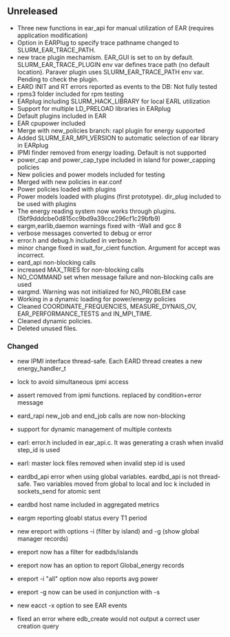 ## Unreleased
- Three new functions in ear_api for manual utilization of EAR (requires application modification)
- Option in EARPlug to specify trace pathname changed to SLURM_EAR_TRACE_PATH.
- new trace plugin mechamism. EAR_GUI is set to on by default. SLURM_EAR_TRACE_PLUGIN env var defines trace path (no default location). Paraver plugin uses SLURM_EAR_TRACE_PATH env var. Pending to check the plugin.
- EARD INIT and RT errors reported as events to the DB: Not fully tested
- rpms3 folder included for rpm testing
- EARplug including SLURM_HACK_LIBRARY for local EARL utilization
- Support for multiple LD_PRELOAD libraries in EARplug
- Default plugins included in EAR
- EAR cpupower included 
- Merge with new_policies branch: rapl plugin for energy supported
- Added SLURM_EAR_MPI_VERSION to automatic selection of ear library  in EARplug
- IPMI finder removed from energy loading. Default is not supported
- power_cap and power_cap_type included in island for power_capping policies
- New policies and power models included for testing
- Merged with new policies in ear.conf
- Power policies loaded with plugins 
- Power models loaded with plugins (first prototype). dir_plug included to be used with plugins
- The energy reading system now works through plugins. (5bf9dddcbe0d815cc9bd9a39ccc296cf1c29bfb9)
- eargm,earlib,daemon warnings fixed with -Wall and gcc 8
- verbose messages converted to debug or error
- error.h and debug.h included in verbose.h
- minor change fixed in wait_for_cient function. Argument for accept was incorrect.
- eard_api non-blocking calls
- increased  MAX_TRIES for non-blocking calls
- NO_COMMAND set when message failure and non-blocking calls are used
- eargmd. Warning was not initialized for NO_PROBLEM case
- Working in a dynamic loading for power/energy policies
- Cleaned COORDINATE_FREQUENCIES, MEASURE_DYNAIS_OV, EAR_PERFORMANCE_TESTS and IN_MPI_TIME.
- Cleaned dynamic policies.
- Deleted unused files.

### Changed
- new IPMI interface thread-safe. Each EARD thread creates a new energy_handler_t
- lock to avoid simultaneous ipmi access
- assert removed from ipmi functions. replaced by condition+error message
- eard_rapi new_job and end_job calls are now non-blocking
- support for dynamic management of multiple contexts

- earl: error.h included in ear_api.c. It was generating a crash when invalid step_id is used
- earl: master lock files removed when invalid step id is used

- eardbd_api error when using global variables. eardbd_api is not thread-safe. Two variables moved from global to local and loc    k included in sockets_send for atomic sent
- eardbd host name included in aggregated metrics

- eargm reporting gloabl status every T1 period

- new ereport with options -i (filter by island) and -g (show global manager records)
- ereport now has a filter for eadbds/islands
- ereport now has an option to report Global_energy records
- ereport -i "all" option now also reports avg power
- ereport -g now can be used in conjunction with -s
- new eacct -x option to see EAR events

- fixed an error where edb_create would not output a correct user creation query
